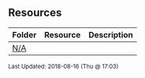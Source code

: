 ## Resources
| Folder | Resource | Description|
 | ------------|------------|------------|
 | [N/A](https://github.com/rugbyprof/4443-Mobile-Apps/tree/master/Resources/N/A) |

<sup>Last Updated: 2018-08-16 (Thu @ 17:03)</sup>